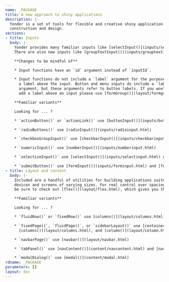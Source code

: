 ```yaml
---
name: _PACKAGE
title: A new approach to shiny applications
description: |-
  Yonder is a set of tools for flexible and creative shiny application
  construction and design.
sections:
- title: Inputs
  body: |-
    Yonder provides many familiar inputs like [selectInput()](inputs/selectinput.html) or [radioInput()](inputs/radioinput.html).
    There are also new inputs like [groupTextInput()](inputs/grouptextinput.html) or [formInput()](inputs/forminput.html).

    **Changes to be mindful of**

    * Input functions have an `id` argument instead of `inputId`.

    * Input functions do not include a `label` argument for the purpose of adding
      a label above the input. Button and menu inputs do include a `label`
      argument, but these arguments refer to button labels. If you would like to
      add a label above an input please use [formGroup()](layout/formgroup.html).

    **Familiar variants**

    Looking for ... ?

    * `actionButton()` or `actionLink()` use [buttonInput()](inputs/buttoninput.html) or [linkInput()](inputs/linkinput.html)

    * `radioButtons()` use [radioInput()](inputs/radioinput.html)

    * `checkboxGroupInput()` use [checkbarInput()](inputs/checkbarinput.html) or [checkboxInput()](inputs/checkboxinput.html)

    * `numericInput()` use [numberInput()](inputs/numberinput.html)

    * `selectizeInput()` use [selectInput()](inputs/selectinput.html) or [chipInput()](inputs/chipinput.html)

    * `submitButton()` use [formInput()](inputs/forminput.html) and [formSubmit()](inputs/formsubmit.html)
- title: Layout and content
  body: |-
    Included are a handful of utilities for building applications suited for
    devices and screens of varying sizes. For real control over spacing elements
    be sure to check out [flex()](layout/flex.html), which gives you the power of flexbox layout.

    **Familiar variants**

    Looking for ... ?

    * `fluidRow()` or `fixedRow()` use [columns()](layout/columns.html)

    * `fixedPage()`, `fluidPage()`, or `sidebarLayout()` use [container()](layout/container.html),
      [columns()](layout/columns.html), and [column()](layout/column.html)

    * `navbarPage()` use [navbar()](layout/navbar.html)

    * `tabPanel()` use [navContent()](content/navcontent.html) and [navPane()](content/navpane.html)

    * `modalDialog()` use [modal()](content/modal.html)
rdname: _PACKAGE
parameters: []
layout: doc
---
```


